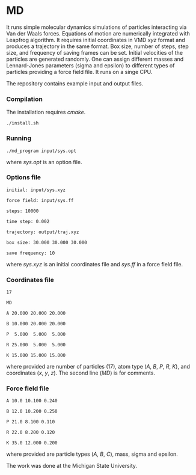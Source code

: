 # MD

It runs simple molecular dynamics simulations 
of particles interacting via Van der Waals forces. 
Equations of motion are numerically integrated with Leapfrog algorithm. 
It requires initial coordinates in VMD *xyz* format
and produces a trajectory in the same format. 
Box size, number of steps, step size, and frequency of saving frames can be set.
Initial velocities of the particles are generated randomly. 
One can assign different masses and Lennard-Jones parameters (sigma and epsilon) 
to different types of particles providing a force field file. 
It runs on a singe CPU. 

The repository contains example input and output files.

### Compilation

The installation requires *cmake*. 

```
./install.sh
```

### Running

```
./md_program input/sys.opt
```

where *sys.opt* is an option file.

### Options file

```
initial: input/sys.xyz 

force field: input/sys.ff

steps: 10000

time step: 0.002

trajectory: output/traj.xyz

box size: 30.000 30.000 30.000

save frequency: 10
```

where *sys.xyz* is an initial coordinates file and *sys.ff* in a force field file.

### Coordinates file

```
17

MD

A 20.000 20.000 20.000

B 10.000 20.000 20.000

P  5.000  5.000  5.000

R 25.000  5.000  5.000

K 15.000 15.000 15.000
```

where provided are number of particles (17), 
atom type (*A*, *B*, *P*, *R*, *K*), and coordinates (*x*, *y*, *z*). 
The second line (*MD*) is for comments.

### Force field file

```
A 10.0 10.100 0.240

B 12.0 10.200 0.250

P 21.0 8.100 0.110

R 22.0 8.200 0.120

K 35.0 12.000 0.200
```

where provided are particle types (*A*, *B*, *C*), mass, sigma and epsilon.

The work was done at the Michigan State University.
